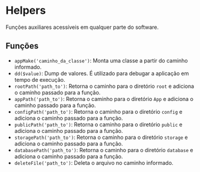 # Helpers

Funções auxiliares acessíveis em qualquer parte do software.

## Funções

- `appMake('caminho_da_classe')`: Monta uma classe a partir do caminho informado.
- `dd($value)`:              Dump de valores. É utilizado para debugar a aplicação em tempo de execução.
- `rootPath('path_to')`:     Retorna o caminho para o diretório `root` e adiciona o caminho passado para a função.
- `appPath('path_to')`:      Retorna o caminho para o diretório `App` e adiciona o caminho passado para a função.
- `configPath('path_to')`:   Retorna o caminho para o diretório `config` e adiciona o caminho passado para a função.
- `publicPath('path_to')`:   Retorna o caminho para o diretório `public` e adiciona o caminho passado para a função.
- `storagePath('path_to')`:  Retorna o caminho para o diretório `storage` e adiciona o caminho passado para a função.
- `databasePath('path_to')`: Retorna o caminho para o diretório `database` e adiciona o caminho passado para a função.
- `deleteFile('path_to')`:   Deleta o arquivo no caminho informado.
